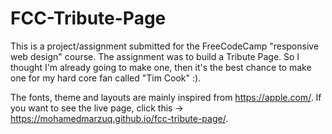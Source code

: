 # FCC-Tribute-Page
 This is a project/assignment submitted for the FreeCodeCamp "responsive web design" course. The assignment was to build a Tribute Page. So I thought I'm already going to make one, then it's the best chance to make one for my hard core fan called "Tim Cook" :).
 
 The fonts, theme and layouts are mainly inspired from https://apple.com/. If you want to see the live page, click this -> https://mohamedmarzuq.github.io/fcc-tribute-page/.
